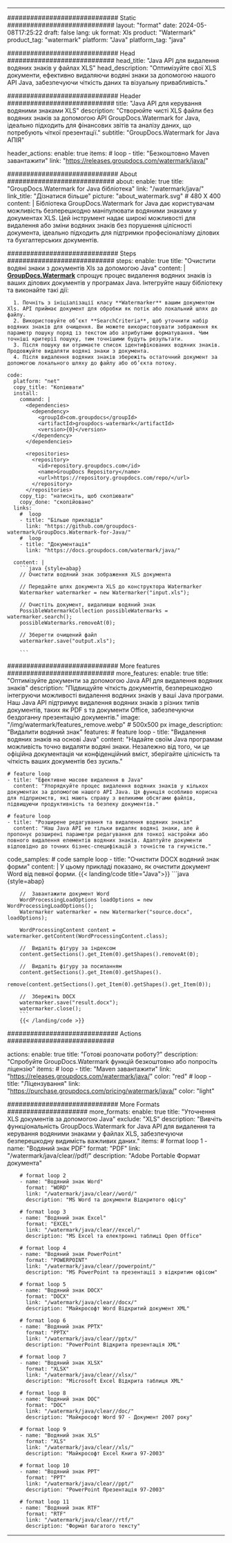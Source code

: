 
---
############################# Static ############################
layout: "format"
date:  2024-05-08T17:25:22
draft: false
lang: uk
format: Xls
product: "Watermark"
product_tag: "watermark"
platform: "Java"
platform_tag: "java"

############################# Head ############################
head_title: "Java API для видалення водяних знаків у файлах XLS"
head_description: "Оптимізуйте свої XLS документи, ефективно видаляючи водяні знаки за допомогою нашого API Java, забезпечуючи чіткість даних та візуальну привабливість."

############################# Header ############################
title: "Java API для керування водяними знаками XLS" 
description: "Створюйте чисті XLS файли без водяних знаків за допомогою API GroupDocs.Watermark for Java, ідеально підходить для фінансових звітів та аналізу даних, що потребують чіткої презентації."
subtitle: "GroupDocs.Watermark for Java АПІЯ" 

header_actions:
  enable: true
  items:
    #  loop
    - title: "Безкоштовно Maven завантажити"
      link: "https://releases.groupdocs.com/watermark/java/"
      
############################# About ############################
about:
    enable: true
    title: "GroupDocs.Watermark for Java бібліотека"
    link: "/watermark/java/"
    link_title: "Дізнатися більше"
    picture: "about_watermark.svg" # 480 X 400
    content: |
       Бібліотека GroupDocs.Watermark for Java дає користувачам можливість безперешкодно маніпулювати водяними знаками у документах XLS. Цей інструмент надає широкі можливості для видалення або зміни водяних знаків без порушення цілісності документа, ідеально підходить для підтримки професіоналізму ділових та бухгалтерських документів.

############################# Steps ############################
steps:
    enable: true
    title: "Очистити водяні знаки з документів Xls за допомогою Java"
    content: |
      **[GroupDocs.Watermark](https://products.groupdocs.com/watermark/java/)** спрощує процес видалення водяних знаків із ваших ділових документів у програмах Java. Інтегруйте нашу бібліотеку та виконайте такі дії:
      
      1. Почніть з ініціалізації класу **Watermarker** вашим документом Xls. API приймає документ для обробки як потік або локальний шлях до файлу.
      2. Використовуйте об’єкт **SearchCriteria**, щоб уточнити набір водяних знаків для очищення. Ви можете використовувати зображення як параметр пошуку поряд із текстом або атрибутами форматування. Чим точніші критерії пошуку, тим точнішими будуть результати.
      3. Після пошуку ви отримаєте список ідентифікованих водяних знаків. Продовжуйте видаляти водяні знаки з документа.
      4. Після видалення водяних знаків збережіть остаточний документ за допомогою локального шляху до файлу або об’єкта потоку.
   
    code:
      platform: "net"
      copy_title: "Копіювати"
      install:
        command: |
          <dependencies>
            <dependency>
              <groupId>com.groupdocs</groupId>
              <artifactId>groupdocs-watermark</artifactId>
              <version>{0}</version>
            </dependency>
          </dependencies>

          <repositories>
            <repository>
              <id>repository.groupdocs.com</id>
              <name>GroupDocs Repository</name>
              <url>https://repository.groupdocs.com/repo/</url>
            </repository>
          </repositories>
        copy_tip: "натисніть, щоб скопіювати"
        copy_done: "скопійовано"
      links:
        #  loop
        - title: "Більше прикладів"
          link: "https://github.com/groupdocs-watermark/GroupDocs.Watermark-for-Java/"
        #  loop
        - title: "Документація"
          link: "https://docs.groupdocs.com/watermark/java/"
          
      content: |
        ```java {style=abap}
        // Очистити водяний знак зображення XLS документа

        // Передайте шлях документа XLS до конструктора Watermarker
        Watermarker watermarker = new Watermarker("input.xls");
        
        // Очистіть документ, видаливши водяний знак
        PossibleWatermarkCollection possibleWatermarks = watermarker.search();
        possibleWatermarks.removeAt(0);

        // Зберегти очищений файл
        watermarker.save("output.xls");
        
        ```        
        
############################# More features ############################
more_features:
  enable: true
  title: "Оптимізуйте документи за допомогою Java API для видалення водяних знаків"
  description: "Підвищуйте чіткість документів, безперешкодно інтегруючи можливості видалення водяних знаків у ваші Java програми. Наш Java API підтримує видалення водяних знаків з різних типів документів, таких як PDF s та документи Office, забезпечуючи бездоганну презентацію документів."
  image: "/img/watermark/features_remove.webp" # 500x500 px
  image_description: "Видалити водяний знак"
  features:
    # feature loop
    - title: "Видалення водяних знаків на основі Java"
      content: "Надайте своїм Java програмам можливість точно видаляти водяні знаки. Незалежно від того, чи це офіційна документація чи конфіденційний вміст, зберігайте цілісність та чіткість ваших документів без зусиль."

    # feature loop
    - title: "Ефективне масове видалення в Java"
      content: "Упорядкуйте процес видалення водяних знаків у кількох документах за допомогою нашого API Java. Ця функція особливо корисна для підприємств, які мають справу з великими обсягами файлів, підвищуючи продуктивність та безпеку документів."

    # feature loop
    - title: "Розширене редагування та видалення водяних знаків"
      content: "Наш Java API не тільки видаляє водяні знаки, але й пропонує розширені параметри редагування для тонкої настройки або повного видалення елементів водяних знаків. Адаптуйте документи відповідно до точних бізнес-специфікацій з точністю та гнучкістю."
      
  code_samples:
    # code sample loop
    - title: "Очистити DOCX водяний знак форми"
      content: |
        У цьому прикладі показано, як очистити документ Word від певної форми.
        {{< landing/code title="Java">}}
        ```java {style=abap}
        
        //  Завантажити документ Word
        WordProcessingLoadOptions loadOptions = new WordProcessingLoadOptions();
        Watermarker watermarker = new Watermarker("source.docx", loadOptions);

        WordProcessingContent content = watermarker.getContent(WordProcessingContent.class);

        //  Видаліть фігуру за індексом
        content.getSections().get_Item(0).getShapes().removeAt(0);

        //  Видаліть фігуру за посиланням
        content.getSections().get_Item(0).getShapes().
            remove(content.getSections().get_Item(0).getShapes().get_Item(0));

        //  Збережіть DOCX
        watermarker.save("result.docx");
        watermarker.close();
        ```
        {{< /landing/code >}}


############################# Actions ############################

actions:
  enable: true
  title: "Готові розпочати роботу?"
  description: "Спробуйте GroupDocs.Watermark функцій безкоштовно або попросіть ліцензію"
  items:
    #  loop
    - title: "Maven завантажити"
      link: "https://releases.groupdocs.com/watermark/java/"
      color: "red"
        #  loop
    - title: "Ліцензування"
      link: "https://purchase.groupdocs.com/pricing/watermark/java/"
      color: "light"


############################# More Formats #####################
more_formats:
    enable: true
    title: "Уточнення XLS документів за допомогою Java"
    exclude: "XLS"
    description: "Вивчіть функціональність GroupDocs.Watermark for Java API для видалення та керування водяними знаками у файлах XLS, забезпечуючи безперешкодну видимість важливих даних."
    items: 
        # format loop 1
        - name: "Водяний знак PDF"
          format: "PDF"
          link: "/watermark/java/clear//pdf/"
          description: "Adobe Portable Формат документа"

        # format loop 2
        - name: "Водяний знак Word"
          format: "WORD"
          link: "/watermark/java/clear//word/"
          description: "MS Word та документи Відкритого офісу"
          
        # format loop 3
        - name: "Водяний знак Excel"
          format: "EXCEL"
          link: "/watermark/java/clear//excel/"
          description: "MS Excel та електронні таблиці Open Office"

        # format loop 4
        - name: "Водяний знак PowerPoint"
          format: "POWERPOINT"
          link: "/watermark/java/clear//powerpoint/"
          description: "MS PowerPoint та презентації з відкритим офісом"

        # format loop 5
        - name: "Водяний знак DOCX"
          format: "DOCX"
          link: "/watermark/java/clear//docx/"
          description: "Майкрософт Word Відкритий документ XML"
          
        # format loop 6
        - name: "Водяний знак PPTX"
          format: "PPTX"
          link: "/watermark/java/clear//pptx/"
          description: "PowerPoint Відкрита презентація XML"
          
        # format loop 7
        - name: "Водяний знак XLSX"
          format: "XLSX"
          link: "/watermark/java/clear//xlsx/"
          description: "Microsoft Excel Відкрита таблиця XML"

        # format loop 8
        - name: "Водяний знак DOC"
          format: "DOC"
          link: "/watermark/java/clear//doc/"
          description: "Майкрософт Word 97 - Документ 2007 року"

        # format loop 9
        - name: "Водяний знак XLS"
          format: "XLS"
          link: "/watermark/java/clear//xls/"
          description: "Майкрософт Excel Книга 97-2003"

        # format loop 10
        - name: "Водяний знак PPT"
          format: "PPT"
          link: "/watermark/java/clear//ppt/"
          description: "PowerPoint Презентація 97-2003"

        # format loop 11
        - name: "Водяний знак RTF"
          format: "RTF"
          link: "/watermark/java/clear//rtf/"
          description: "Формат багатого тексту"

---